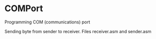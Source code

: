 # COMPort
Programming COM (communications) port

Sending byte from sender to receiver. Files receiver.asm and sender.asm
